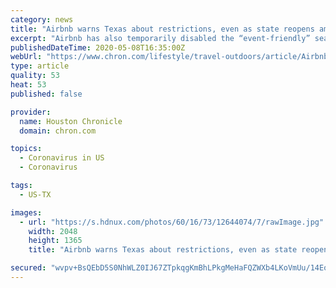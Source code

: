 ```yaml
---
category: news
title: "Airbnb warns Texas about restrictions, even as state reopens amid COVID-19"
excerpt: "Airbnb has also temporarily disabled the “event-friendly” search filter, which guests can usually use to seek out venues for parties and gatherings. Before the pandemic, Airbn"
publishedDateTime: 2020-05-08T16:35:00Z
webUrl: "https://www.chron.com/lifestyle/travel-outdoors/article/Airbnb-warns-Texas-parties-events-15256706.php"
type: article
quality: 53
heat: 53
published: false

provider:
  name: Houston Chronicle
  domain: chron.com

topics:
  - Coronavirus in US
  - Coronavirus

tags:
  - US-TX

images:
  - url: "https://s.hdnux.com/photos/60/16/73/12644074/7/rawImage.jpg"
    width: 2048
    height: 1365
    title: "Airbnb warns Texas about restrictions, even as state reopens amid COVID-19"

secured: "wvpv+BsQEbD5S0NhWLZ0IJ67ZTpkqgKmBhLPkgMeHaFQZWXb4LKoVmUu/14EouQJ/eqepPboctsOqwjtS1DyNY2R6S1Z5daISmq1fTrfkVnwUXuq0lavlZQgILq+dLSbNlk2KnkGRWdvOXdvx7MZh0vXkw/itwmdBVd9JPT4gvlslfUsiLhvBCuIXsixdHmfiqtvx8kgkdiii8fZl9l2Ixt1fpVSgh1rlhjphH4hgAbR/tnSzYhtSXlSXwPL0ZGGrwm/Eoew2QimeHFEUKiIl8mxP37zUXbrfFrtjz4pdUiuwlwSceom3MbYTceX9SmfZdKrqQuWoWmP5jFRan/3kMIp63bgBCU79WU3Q1fx8ERN8+vy14GuRvWruOktgZowKpqYg25q1fKuB3IXKNdDURiB4HOv/0VYpb6912s3HXRm4VLf+XFTEYYMfOKvOUkPBVMfoHQTBTbadonA3fNs+rsOHDjuyGvxvzxw6zCv34Y=;yhV022G/UhT6oNtSXB75Pw=="
---
```



